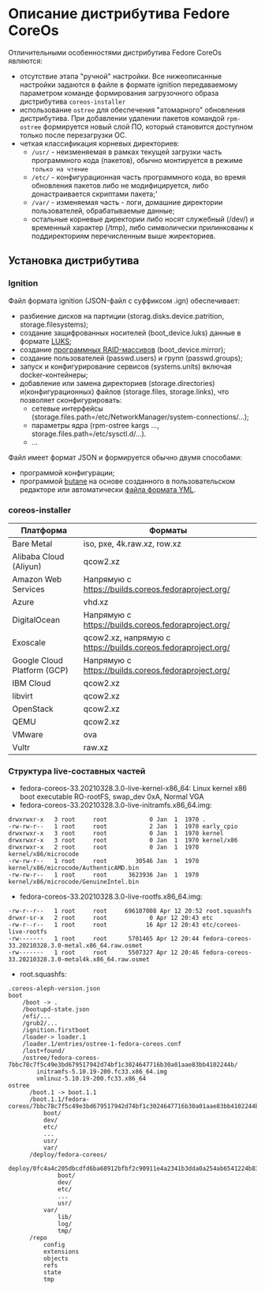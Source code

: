 # Описание дистрибутива Fedore CoreOs

Отличительными особенностями дистрибутива Fedore CoreOs являются:
- отсутствие этапа "ручной" настройки. Все нижеописанные настройки задаются в файле в формате ignition передаваемому параметром команде формирования загрузочного образа дистрибутива `coreos-installer` 
- использование `ostree` для обеспечения "атомарного" обновления дистрибутива. При добавлении удалении пакетов командой `rpm-ostree` формируется новый слой ПО, который становится доступном только после перезагрузки ОС.
- четкая классификация корневых директориев:
  * `/usr/` - неизменяемая в рамках текущей загрузки часть программного кода (пакетов), обычно монтируется в режиме `только на чтение`
  * `/etc/` - конфигурационная часть программного кода, во время обновления пакетов либо не модифицируется, либо донастраивается скриптами пакета;'
  * `/var/` - изменяемая часть - логи, домашние директории пользователей, обрабатываемые данные;
  * остальные корневые директории либо носят служебный (/dev/) и временный характер (/tmp), либо символически прилинкованы к поддиректориям перечисленным выше жиректориев.
  


## Установка дистрибутива

### Ignition

Файл формата ignition (JSON-файл с суффиксом .ign) обеспечивает:
 - разбиение дисков на партиции (storag.disks.device.patrition, storage.filesystems);
 - создание защифрованных носителей (boot_device.luks) данные в формате [LUKS](https://coreos.github.io/butane/examples/#luks-encrypted-storage);
 - создание [программных RAID-массивов](https://coreos.github.io/butane/examples/#mirrored-boot-disk) (boot_device.mirror);
 - создание пользователей (passwd.users) и групп (passwd.groups);
 - запуск и конфигурирование сервисов (systems.units) включая docker-контейнеры;
 - добавление или замена директориев (storage.directories) и(конфигурационных) файлов (storage.files, storage.links), что позволяет сконфигурировать:
    * сетевые интерфейсы (storage.files.path=/etc/NetworkManager/system-connections/...);  
    * параметры ядра (rpm-ostree kargs ..., storage.files.path=/etc/sysctl.d/...).
    * ...
   
Файл имеет формат JSON и формируется обычно двумя способами:
- программой конфигурации;
- программой [butane](https://coreos.github.io/butane/) на основе созданного в пользовательском редакторе или автоматически [файла формата YML](https://coreos.github.io/butane/examples/). 

### coreos-installer

Платформа | Форматы 
-----------|----------
Bare Metal | iso, pxe,  4k.raw.xz, row.xz
Alibaba Cloud (Aliyun) | qcow2.xz
Amazon Web Services | Напрямую с https://builds.coreos.fedoraproject.org/
Azure | vhd.xz
DigitalOcean | Напрямую с https://builds.coreos.fedoraproject.org/
Exoscale| qcow2.xz, напрямую с https://builds.coreos.fedoraproject.org/
Google Cloud Platform (GCP) | Напрямую с https://builds.coreos.fedoraproject.org/
IBM Cloud | qcow2.xz
libvirt | qcow2.xz
OpenStack | qcow2.xz
QEMU | qcow2.xz
VMware | ova
Vultr | raw.xz


### Структура live-составных частей

- fedora-coreos-33.20210328.3.0-live-kernel-x86_64:        Linux kernel x86 boot executable RO-rootFS, swap_dev 0xA, Normal VGA
- fedora-coreos-33.20210328.3.0-live-initramfs.x86_64.img:
```
drwxrwxr-x   3 root     root            0 Jan  1  1970 .
-rw-rw-r--   1 root     root            2 Jan  1  1970 early_cpio
drwxrwxr-x   3 root     root            0 Jan  1  1970 kernel
drwxrwxr-x   3 root     root            0 Jan  1  1970 kernel/x86
drwxrwxr-x   2 root     root            0 Jan  1  1970 kernel/x86/microcode
-rw-rw-r--   1 root     root        30546 Jan  1  1970 kernel/x86/microcode/AuthenticAMD.bin
-rw-rw-r--   1 root     root      3623936 Jan  1  1970 kernel/x86/microcode/GenuineIntel.bin
```
- fedora-coreos-33.20210328.3.0-live-rootfs.x86_64.img:
```
-rw-r--r--   1 root     root     696107008 Apr 12 20:52 root.squashfs
drwxr-sr-x   2 root     root            0 Apr 12 20:43 etc
-rw-r--r--   1 root     root           16 Apr 12 20:43 etc/coreos-live-rootfs
-rw-------   1 root     root      5701465 Apr 12 20:44 fedora-coreos-33.20210328.3.0-metal.x86_64.raw.osmet
-rw-------   1 root     root      5507327 Apr 12 20:46 fedora-coreos-33.20210328.3.0-metal4k.x86_64.raw.osmet
```
  * root.squashfs:
```
.coreos-aleph-version.json
boot
    /boot -> .
    /bootupd-state.json
    /efi/...
    /grub2/...
    /ignition.firstboot
    /loader-> loader.1
    /loader.1/entries/ostree-1-fedora-coreos.conf
    /lost+found/
    /ostree/fedora-coreos-7bbc78c7f5c49e3bd679517942d74bf1c3024647716b30a01aae83bb4102244b/
        initramfs-5.10.19-200.fc33.x86_64.img
        vmlinuz-5.10.19-200.fc33.x86_64
ostree
      /boot.1 -> boot.1.1
      /boot.1.1/fedora-coreos/7bbc78c7f5c49e3bd679517942d74bf1c3024647716b30a01aae83bb4102244b/0/
          boot/
          dev/
          etc/
          ...
          usr/
          var/
      /deploy/fedora-coreos/
          deploy/0fc4a4c205dbcdfd6ba68912bfbf2c90911e4a2341b3dda0a254ab6541224b83.0
              boot/
              dev/
              etc/
              ...
              usr/
          var/
              lib/
              log/
              tmp/
      /repo
          config
          extensions
          objects
          refs
          state
          tmp 
```

